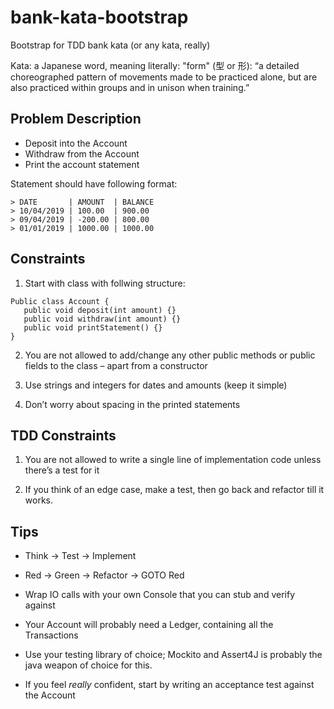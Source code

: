 # bank-kata-bootstrap
Bootstrap for TDD bank kata (or any kata, really)


Kata: a Japanese word, meaning literally: "form" (型 or 形):
“a detailed choreographed pattern of movements made to be practiced alone, but are also practiced within groups and in unison when training.”


## Problem Description
- Deposit into the Account
- Withdraw from the Account
- Print the account statement

Statement should have following format: 

```
> DATE       | AMOUNT  | BALANCE
> 10/04/2019 | 100.00  | 900.00
> 09/04/2019 | -200.00 | 800.00
> 01/01/2019 | 1000.00 | 1000.00
```

## Constraints
1. Start with class with follwing structure:
```
Public class Account {
   public void deposit(int amount) {}
   public void withdraw(int amount) {}
   public void printStatement() {}
}

```

2. You are not allowed to add/change any other public methods or public fields to the class – apart from a constructor

3. Use strings and integers for dates and amounts (keep it simple)

4. Don’t worry about spacing in the printed statements


## TDD Constraints

1. You are not allowed to write a single line of implementation code unless there’s a test for it

2. If you think of an edge case, make a test, then go back and refactor till it works.


## Tips
- Think -> Test -> Implement
- Red -> Green -> Refactor -> GOTO Red
- Wrap IO calls with your own Console that you can stub and verify against 
- Your Account will probably need a Ledger, containing all the Transactions
- Use your testing library of choice; Mockito and Assert4J is probably the java weapon of choice for this.

- If you feel _really_ confident, start by writing an acceptance test against the Account

